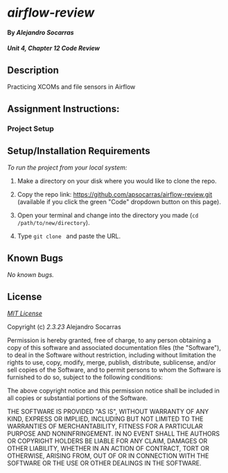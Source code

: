 # _airflow-review_

#### By _**Alejandro Socarras**_

#### _Unit 4, Chapter 12 Code Review_

## Description

Practicing XCOMs and file sensors in Airflow 

## Assignment Instructions: 

### Project Setup

## Setup/Installation Requirements

_To run the project from your local system:_

1. Make a directory on your disk where you would like to clone the repo.

2. Copy the repo link: https://github.com/apsocarras/airflow-review.git (available if you click the green "Code" dropdown button on this page).

3. Open your terminal and change into the directory you made (`cd /path/to/new/directory`).

4. Type `git clone ` and paste the URL.

## Known Bugs

_No known bugs._

## License

_[MIT License](https://opensource.org/licenses/MIT)_

Copyright (c) _2.3.23_ Alejandro Socarras

Permission is hereby granted, free of charge, to any person obtaining a copy of this software and associated documentation files (the "Software"), to deal in the Software without restriction, including without limitation the rights to use, copy, modify, merge, publish, distribute, sublicense, and/or sell copies of the Software, and to permit persons to whom the Software is furnished to do so, subject to the following conditions:

The above copyright notice and this permission notice shall be included in all copies or substantial portions of the Software.

THE SOFTWARE IS PROVIDED "AS IS", WITHOUT WARRANTY OF ANY KIND, EXPRESS OR IMPLIED, INCLUDING BUT NOT LIMITED TO THE WARRANTIES OF MERCHANTABILITY, FITNESS FOR A PARTICULAR PURPOSE AND NONINFRINGEMENT. IN NO EVENT SHALL THE AUTHORS OR COPYRIGHT HOLDERS BE LIABLE FOR ANY CLAIM, DAMAGES OR OTHER LIABILITY, WHETHER IN AN ACTION OF CONTRACT, TORT OR OTHERWISE, ARISING FROM, OUT OF OR IN CONNECTION WITH THE SOFTWARE OR THE USE OR OTHER DEALINGS IN THE SOFTWARE.


